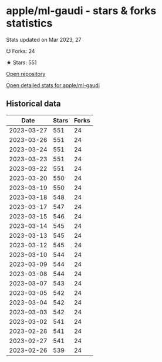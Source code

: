 # apple/ml-gaudi - stars & forks statistics

Stats updated on Mar 2023, 27

☋ Forks: 24

★ Stars: 551

[Open repository](https://github.com/apple/ml-gaudi)

[Open detailed stats for apple/ml-gaudi](https://reviewgithub.com/rep/apple/ml-gaudi)

## Historical data
| Date | Stars | Forks |
|------|-------|-------|
| 2023-03-27 | 551 | 24 | 
| 2023-03-26 | 551 | 24 | 
| 2023-03-24 | 551 | 24 | 
| 2023-03-23 | 551 | 24 | 
| 2023-03-22 | 551 | 24 | 
| 2023-03-20 | 550 | 24 | 
| 2023-03-19 | 550 | 24 | 
| 2023-03-18 | 548 | 24 | 
| 2023-03-17 | 547 | 24 | 
| 2023-03-15 | 546 | 24 | 
| 2023-03-14 | 545 | 24 | 
| 2023-03-13 | 545 | 24 | 
| 2023-03-12 | 545 | 24 | 
| 2023-03-10 | 544 | 24 | 
| 2023-03-09 | 544 | 24 | 
| 2023-03-08 | 544 | 24 | 
| 2023-03-07 | 543 | 24 | 
| 2023-03-05 | 542 | 24 | 
| 2023-03-04 | 542 | 24 | 
| 2023-03-03 | 542 | 24 | 
| 2023-03-02 | 541 | 24 | 
| 2023-02-28 | 541 | 24 | 
| 2023-02-27 | 541 | 24 | 
| 2023-02-26 | 539 | 24 | 

